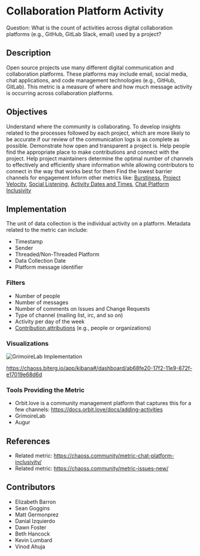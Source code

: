 # Collaboration Platform Activity

Question: What is the count of activities across digital collaboration platforms (e.g., GitHub, GitLab Slack, email) used by a project?

## Description
Open source projects use many different digital communication and collaboration platforms. These platforms may include email, social media, chat applications, and code management technologies (e.g., GitHub, GitLab). This metric is a measure of where and how much message activity is occurring across collaboration platforms.

## Objectives
Understand where the community is collaborating.
To develop insights related to the processes followed by each project, which are more likely to be accurate if our review of the communication logs is as complete as possible.
Demonstrate how open and transparent a project is.
Help people find the appropriate place to make contributions and connect with the project.
Help project maintainers determine the optimal number of channels to effectively and efficiently share information while allowing contributors to connect in the way that works best for them
Find the lowest barrier channels for engagement
Inform other metrics like: [Burstiness](https://chaoss.community/metric-burstiness/), [Project Velocity](https://chaoss.community/metric-project-velocity/), [Social Listening](https://chaoss.community/metric-social-listening), [Activity Dates and Times](https://chaoss.community/metric-activity-dates-and-times/), [Chat Platform Inclusivity](https://github.com/chaoss/wg-diversity-inclusion/issues/318)

## Implementation
The unit of data collection is the individual activity on a platform. Metadata related to the metric can include:
* Timestamp
* Sender
* Threaded/Non-Threaded Platform
* Data Collection Date
* Platform message identifier

### Filters
* Number of people
* Number of messages
* Number of comments on Issues and Change Requests
* Type of channel (mailing list, irc, and so on)
* Activity per day of the week
* [Contribution attributions](https://chaoss.community/metric-contribution-attribution/) (e.g., people or organizations)


### Visualizations

![GrimoireLab Implementation](https://raw.githubusercontent.com/chaoss/wg-common/main/focus-areas/place/images/collaboration-platforms.png)

https://chaoss.biterg.io/app/kibana#/dashboard/ab68fe20-17f2-11e9-872f-e17019e68d6d

### Tools Providing the Metric
* Orbit.love is a community management platform that captures this for a few channels: https://docs.orbit.love/docs/adding-activities
* GrimoireLab
* Augur


## References
* Related metric: https://chaoss.community/metric-chat-platform-inclusivity/
* Related metric: https://chaoss.community/metric-issues-new/

## Contributors

* Elizabeth Barron
* Sean Goggins
* Matt Germonprez
* Danial Izquierdo
* Dawn Foster
* Beth Hancock
* Kevin Lumbard
* Vinod Ahuja 
